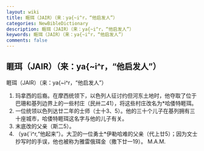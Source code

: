 ```yaml
---
layout: wiki
title: 睚珥（JAIR）（来：ya{~i^r，“他启发人”）
categories: NewBibleDictionary
description: 睚珥（JAIR）（来：ya{~i^r，“他启发人”）
keywords: 睚珥（JAIR）（来：ya{~i^r，“他启发人”）
comments: false
---
```


## 睚珥（JAIR）（来：ya{~i^r，“他启发人”）



睚珥（JAIR）（来：ya{~i^r，“他启发人”）
1. 玛拿西的后裔。在摩西统领下，以色列人征讨约但河东土地时，他夺取了位于巴珊和基列边界上的一些村庄（民卅二41），将这些村庄改名为*哈倭特睚珥。
2. 一位统领以色列达廿二年的士师（士十3、5）。他的三十个儿子在基列拥有三十座城市，哈倭特睚珥这名字与他的儿子有关。
3. 末底改的父亲（斯二5）。
4. （ya{`i^r,“他起来”）。大卫的一位勇士*伊勒哈难的父亲（代上廿5）；因为文士抄写时的手误，他也被称为雅雷俄珥金（撒下廿一19）。
M.A.M.




